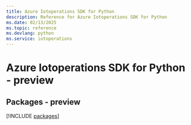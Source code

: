 ```yaml
---
title: Azure Iotoperations SDK for Python
description: Reference for Azure Iotoperations SDK for Python
ms.date: 02/13/2025
ms.topic: reference
ms.devlang: python
ms.service: iotoperations
---
```

# Azure Iotoperations SDK for Python - preview
## Packages - preview
[!INCLUDE [packages](iotoperations-index.md)]